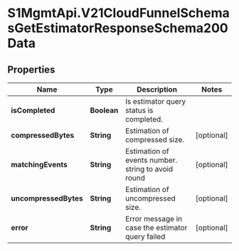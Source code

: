 # S1MgmtApi.V21CloudFunnelSchemasGetEstimatorResponseSchema200Data

## Properties
Name | Type | Description | Notes
------------ | ------------- | ------------- | -------------
**isCompleted** | **Boolean** | Is estimator query status is completed. | 
**compressedBytes** | **String** | Estimation of compressed size. | [optional] 
**matchingEvents** | **String** | Estimation of events number. string to avoid round | [optional] 
**uncompressedBytes** | **String** | Estimation of uncompressed size. | [optional] 
**error** | **String** | Error message in case the estimator query failed | [optional] 


